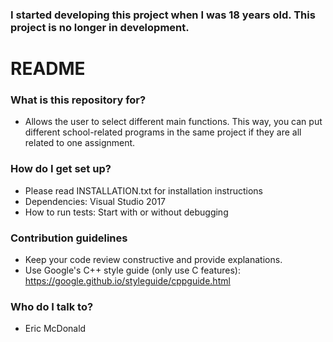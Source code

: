 ### I started developing this project when I was 18 years old. This project is no longer in development. ###

# README #

### What is this repository for? ###

* Allows the user to select different main functions. This way, you can put different school-related programs in the same project if they are all related to one assignment.

### How do I get set up? ###

* Please read INSTALLATION.txt for installation instructions
* Dependencies: Visual Studio 2017
* How to run tests: Start with or without debugging

### Contribution guidelines ###

* Keep your code review constructive and provide explanations.
* Use Google's C++ style guide (only use C features): https://google.github.io/styleguide/cppguide.html

### Who do I talk to? ###

* Eric McDonald